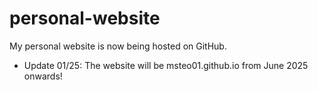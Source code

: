 # personal-website

My personal website is now being hosted on GitHub. 

- Update 01/25: The website will be msteo01.github.io from June 2025 onwards! 
